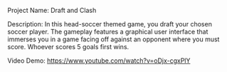 Project Name:
Draft and Clash

Description: 
In this head-soccer themed game, you draft your chosen soccer player. 
The gameplay features a graphical user interface that immerses you in a game facing off against an opponent where you must score. 
Whoever scores 5 goals first wins. 

Video Demo:
https://www.youtube.com/watch?v=oDjx-cgxPlY
